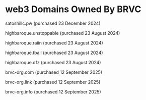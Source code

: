 # web3 Domains Owned By BRVC

satoshillc.pw (purchased 23 December 2024)

highbaroque.unstoppable (purchased 23 August 2024)

highbaroque.raiin (purchased 23 August 2024)

highbaroque.tball (purchased 23 August 2024)

highbaroque.dfz (purchased 23 August 2024)

brvc-org.com (purchased 12 September 2025)

brvc-org.link (purchased 12 September 2025)

brvc-org.info (purchased 12 September 2025)

